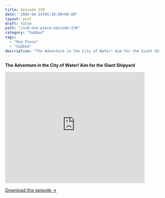 ```yaml
---
title: Episode 230
date: "2005-04-24T05:30:00+00:00"
layout: post
draft: false
path: "/sub-one-piece-episode-230"
category: "Subbed"
tags:
  - "One Piece"
  - "Subbed"
description: "The Adventure in the City of Water! Aim for the Giant Shipyard"
---
```


**The Adventure in the City of Water! Aim for the Giant Shipyard**

<iframe width="640" height="360" src="https://www.rapidvideo.com/e/FXQGXUA5CT" frameborder="0" marginwidth=0 marginheight=0 scrolling=no allowfullscreen style="max-width:90%;"></iframe>

<a href="http://ouo.io/qs/eCodkFEQ?s=https://www.rapidvideo.com/d/FXQGXUA5CT" class="styled_a">Download this episode →</a>

